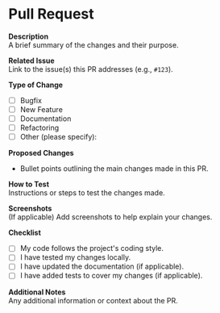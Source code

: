 # Pull Request

**Description**  
A brief summary of the changes and their purpose.

**Related Issue**  
Link to the issue(s) this PR addresses (e.g., `#123`).

**Type of Change**  

- [ ] Bugfix
- [ ] New Feature
- [ ] Documentation
- [ ] Refactoring
- [ ] Other (please specify):

**Proposed Changes**  

- Bullet points outlining the main changes made in this PR.

**How to Test**  
Instructions or steps to test the changes made.

**Screenshots**  
(If applicable) Add screenshots to help explain your changes.

**Checklist**  

- [ ] My code follows the project's coding style.
- [ ] I have tested my changes locally.
- [ ] I have updated the documentation (if applicable).
- [ ] I have added tests to cover my changes (if applicable).

**Additional Notes**  
Any additional information or context about the PR.
